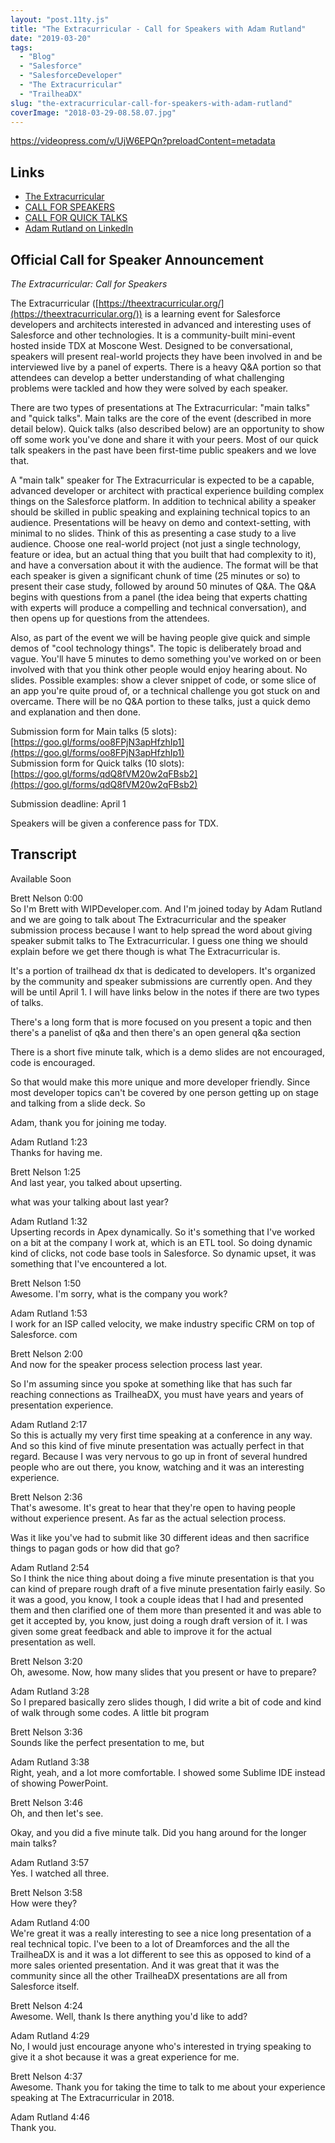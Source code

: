 ```yaml
---
layout: "post.11ty.js"
title: "The Extracurricular - Call for Speakers with Adam Rutland"
date: "2019-03-20"
tags: 
  - "Blog"
  - "Salesforce"
  - "SalesforceDeveloper"
  - "The Extracurricular"
  - "TrailheaDX"
slug: "the-extracurricular-call-for-speakers-with-adam-rutland"
coverImage: "2018-03-29-08.58.07.jpg"
---
```


https://videopress.com/v/UjW6EPQn?preloadContent=metadata

## Links

- [The Extracurricular](http://theextracurricular.org/)
- [CALL FOR SPEAKERS](https://docs.google.com/forms/d/e/1FAIpQLScPRUF_HBSugb3RamBMgktiqApnk6TRH-Lh0E8_QZpB_6BM2g/viewform)
- [CALL FOR QUICK TALKS](https://docs.google.com/forms/d/e/1FAIpQLSei9uzwznTcytuyjO5NkoPtDzD-WNyrxYsxKNJWMyyMeeqndg/viewform)
- [Adam Rutland on LinkedIn](https://www.linkedin.com/in/adamrutland/)

## Official Call for Speaker Announcement

_The Extracurricular: Call for Speakers_

The Extracurricular ([https://theextracurricular.org/](https://theextracurricular.org/)) is a learning event for Salesforce developers and architects interested in advanced and interesting uses of Salesforce and other technologies. It is a community-built mini-event hosted inside TDX at Moscone West. Designed to be conversational, speakers will present real-world projects they have been involved in and be interviewed live by a panel of experts. There is a heavy Q&A portion so that attendees can develop a better understanding of what challenging problems were tackled and how they were solved by each speaker.

There are two types of presentations at The Extracurricular: "main talks" and "quick talks". Main talks are the core of the event (described in more detail below). Quick talks (also described below) are an opportunity to show off some work you've done and share it with your peers. Most of our quick talk speakers in the past have been first-time public speakers and we love that.

A "main talk" speaker for The Extracurricular is expected to be a capable, advanced developer or architect with practical experience building complex things on the Salesforce platform. In addition to technical ability a speaker should be skilled in public speaking and explaining technical topics to an audience. Presentations will be heavy on demo and context-setting, with minimal to no slides. Think of this as presenting a case study to a live audience. Choose one real-world project (not just a single technology, feature or idea, but an actual thing that you built that had complexity to it), and have a conversation about it with the audience. The format will be that each speaker is given a significant chunk of time (25 minutes or so) to present their case study, followed by around 50 minutes of Q&A. The Q&A begins with questions from a panel (the idea being that experts chatting with experts will produce a compelling and technical conversation), and then opens up for questions from the attendees.

Also, as part of the event we will be having people give quick and simple demos of "cool technology things". The topic is deliberately broad and vague. You'll have 5 minutes to demo something you've worked on or been involved with that you think other people would enjoy hearing about. No slides. Possible examples: show a clever snippet of code, or some slice of an app you're quite proud of, or a technical challenge you got stuck on and overcame. There will be no Q&A portion to these talks, just a quick demo and explanation and then done.

Submission form for Main talks (5 slots): [https://goo.gl/forms/oo8FPjN3apHfzhIp1](https://goo.gl/forms/oo8FPjN3apHfzhIp1)  
Submission form for Quick talks (10 slots): [https://goo.gl/forms/qdQ8fVM20w2qFBsb2](https://goo.gl/forms/qdQ8fVM20w2qFBsb2)

Submission deadline: April 1

Speakers will be given a conference pass for TDX.

## Transcript

Available Soon

Brett Nelson 0:00  
So I'm Brett with WIPDeveloper.com. And I'm joined today by Adam Rutland and we are going to talk about The Extracurricular and the speaker submission process because I want to help spread the word about giving speaker submit talks to The Extracurricular. I guess one thing we should explain before we get there though is what The Extracurricular is.

It's a portion of trailhead dx that is dedicated to developers. It's organized by the community and speaker submissions are currently open. And they will be until April 1. I will have links below in the notes if there are two types of talks.

There's a long form that is more focused on you present a topic and then there's a panelist of q&a and then there's an open general q&a section

There is a short five minute talk, which is a demo slides are not encouraged, code is encouraged.

So that would make this more unique and more developer friendly. Since most developer topics can't be covered by one person getting up on stage and talking from a slide deck. So

Adam, thank you for joining me today.

Adam Rutland 1:23  
Thanks for having me.

Brett Nelson 1:25  
And last year, you talked about upserting.

what was your talking about last year?

Adam Rutland 1:32  
Upserting records in Apex dynamically. So it's something that I've worked on a bit at the company I work at, which is an ETL tool. So doing dynamic kind of clicks, not code base tools in Salesforce. So dynamic upset, it was something that I've encountered a lot.

Brett Nelson 1:50  
Awesome. I'm sorry, what is the company you work?

Adam Rutland 1:53  
I work for an ISP called velocity, we make industry specific CRM on top of Salesforce. com

Brett Nelson 2:00  
And now for the speaker process selection process last year.

So I'm assuming since you spoke at something like that has such far reaching connections as TrailheaDX, you must have years and years of presentation experience.

Adam Rutland 2:17  
So this is actually my very first time speaking at a conference in any way. And so this kind of five minute presentation was actually perfect in that regard. Because I was very nervous to go up in front of several hundred people who are out there, you know, watching and it was an interesting experience.

Brett Nelson 2:36  
That's awesome. It's great to hear that they're open to having people without experience present. As far as the actual selection process.

Was it like you've had to submit like 30 different ideas and then sacrifice things to pagan gods or how did that go?

Adam Rutland 2:54  
So I think the nice thing about doing a five minute presentation is that you can kind of prepare rough draft of a five minute presentation fairly easily. So it was a good, you know, I took a couple ideas that I had and presented them and then clarified one of them more than presented it and was able to get it accepted by, you know, just doing a rough draft version of it. I was given some great feedback and able to improve it for the actual presentation as well.

Brett Nelson 3:20  
Oh, awesome. Now, how many slides that you present or have to prepare?

Adam Rutland 3:28  
So I prepared basically zero slides though, I did write a bit of code and kind of walk through some codes. A little bit program

Brett Nelson 3:36  
Sounds like the perfect presentation to me, but

Adam Rutland 3:38  
Right, yeah, and a lot more comfortable. I showed some Sublime IDE instead of showing PowerPoint.

Brett Nelson 3:46  
Oh, and then let's see.

Okay, and you did a five minute talk. Did you hang around for the longer main talks?

Adam Rutland 3:57  
Yes. I watched all three.

Brett Nelson 3:58  
How were they?

Adam Rutland 4:00  
We're great it was a really interesting to see a nice long presentation of a real technical topic. I've been to a lot of Dreamforces and the all the TrailheaDX is and it was a lot different to see this as opposed to kind of a more sales oriented presentation. And it was great that it was the community since all the other TrailheaDX presentations are all from Salesforce itself.

Brett Nelson 4:24  
Awesome. Well, thank Is there anything you'd like to add?

Adam Rutland 4:29  
No, I would just encourage anyone who's interested in trying speaking to give it a shot because it was a great experience for me.

Brett Nelson 4:37  
Awesome. Thank you for taking the time to talk to me about your experience speaking at The Extracurricular in 2018.

Adam Rutland 4:46  
Thank you.
